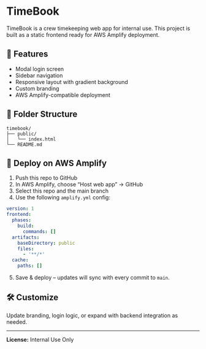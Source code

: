 
# TimeBook

TimeBook is a crew timekeeping web app for internal use. This project is built as a static frontend ready for AWS Amplify deployment.

## 🔧 Features

- Modal login screen
- Sidebar navigation
- Responsive layout with gradient background
- Custom branding
- AWS Amplify-compatible deployment

## 📁 Folder Structure

```
timebook/
├── public/
│   └── index.html
└── README.md
```

## 🚀 Deploy on AWS Amplify

1. Push this repo to GitHub
2. In AWS Amplify, choose “Host web app” → GitHub
3. Select this repo and the main branch
4. Use the following `amplify.yml` config:

```yaml
version: 1
frontend:
  phases:
    build:
      commands: []
  artifacts:
    baseDirectory: public
    files:
      - '**/*'
  cache:
    paths: []
```

5. Save & deploy – updates will sync with every commit to `main`.

## 🛠 Customize

Update branding, login logic, or expand with backend integration as needed.

---

**License:** Internal Use Only
